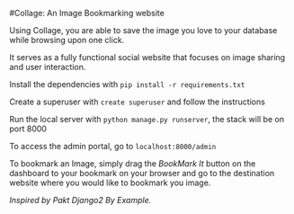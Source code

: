 #Collage: An Image Bookmarking website

Using Collage, you are able to save the image you love to your database while browsing upon one click.

It serves as a fully functional social website that focuses on image sharing and user interaction.

Install the dependencies with 
`pip install -r requirements.txt`

Create a superuser with `create superuser` and follow the instructions

Run the local server with `python manage.py runserver`, the stack will be on port 8000

To access the admin portal, go to `localhost:8000/admin`

To bookmark an Image, simply drag the _BookMark It_ button on the dashboard to your bookmark on your browser and go to the destination website where you would like to bookmark you image.

_Inspired by Pakt Django2 By Example._